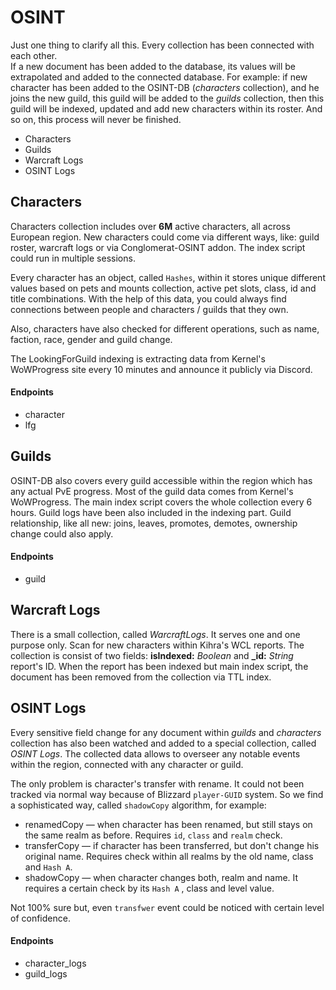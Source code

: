 # OSINT

Just one thing to clarify all this. Every collection has been connected with each other.  
If a new document has been added to the database, its values will be extrapolated and added to the connected database.
For example: if new character has been added to the OSINT-DB (_characters_ collection), and he joins the new guild, this guild will be added to the _guilds_ collection, then this guild will be indexed, updated and add new characters within its roster.
And so on, this process will never be finished.

- Characters
- Guilds
- Warcraft Logs
- OSINT Logs

## Characters

Characters collection includes over **6M** active characters, all across European region. New characters could come via different ways, like: guild roster, warcraft logs or via Conglomerat-OSINT addon.
The index script could run in multiple sessions.

Every character has an object, called `Hashes`, within it stores unique different values based on pets and mounts collection, active pet slots, class, id and title combinations.
With the help of this data, you could always find connections between people and characters / guilds that they own.

Also, characters have also checked for different operations, such as name, faction, race, gender and guild change.

The LookingForGuild indexing is extracting data from Kernel's WoWProgress site every 10 minutes and announce it publicly via Discord.

#### Endpoints

- character
- lfg

## Guilds

OSINT-DB also covers every guild accessible within the region which has any actual PvE progress.
Most of the guild data comes from Kernel's WoWProgress. The main index script covers the whole collection every 6 hours.
Guild logs have been also included in the indexing part. Guild relationship, like all new: joins, leaves, promotes, demotes, ownership change could also apply.

#### Endpoints

- guild

## Warcraft Logs

There is a small collection, called _WarcraftLogs_. It serves one and one purpose only.
Scan for new characters within Kihra's WCL reports. The collection is consist of two fields: **isIndexed:** _Boolean_
and **\_id:** _String_ report's ID. When the report has been indexed but main index script, the document has been removed from the collection via TTL index.

## OSINT Logs

Every sensitive field change for any document within _guilds_ and _characters_ collection has also been watched and added to a special collection, called _OSINT Logs_.
The collected data allows to overseer any notable events within the region, connected with any character or guild.

The only problem is character's transfer with rename. It could not been tracked via normal way because of Blizzard `player-GUID`
system. So we find a sophisticated way, called `shadowCopy` algorithm, for example:

- renamedCopy — when character has been renamed, but still stays on the same realm as before. Requires `id`, `class` and `realm` check.
- transferCopy — if character has been transferred, but don't change his original name. Requires check within all realms by the old name, class and `Hash A`.
- shadowCopy — when character changes both, realm and name. It requires a certain check by its `Hash A` , class and level value.

Not 100% sure but, even `transfwer` event could be noticed with certain level of confidence.

#### Endpoints

- character_logs
- guild_logs
